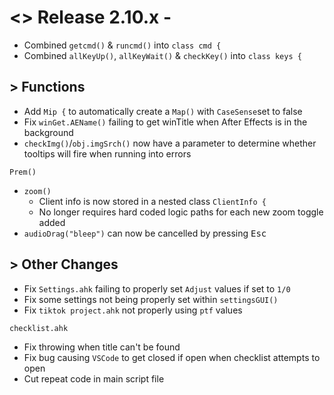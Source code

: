 # <> Release 2.10.x - 
- Combined `getcmd()` & `runcmd()` into `class cmd {`
- Combined `allKeyUp()`, `allKeyWait()` & `checkKey()` into `class keys {`

## > Functions
- Add `Mip {` to automatically create a `Map()` with `CaseSense`set to false
- Fix `winGet.AEName()` failing to get winTitle when After Effects is in the background
- `checkImg()`/`obj.imgSrch()` now have a parameter to determine whether tooltips will fire when running into errors

`Prem()`

- `zoom()`
    - Client info is now stored in a nested class `ClientInfo {`
    - No longer requires hard coded logic paths for each new zoom toggle added
- `audioDrag("bleep")` can now be cancelled by pressing <kbd>Esc</kbd>

## > Other Changes
- Fix `Settings.ahk` failing to properly set `Adjust` values if set to `1/0`
- Fix some settings not being properly set within `settingsGUI()`
- Fix `tiktok project.ahk` not properly using `ptf` values

`checklist.ahk`
- Fix throwing when title can't be found
- Fix bug causing `VSCode` to get closed if open when checklist attempts to open
- Cut repeat code in main script file